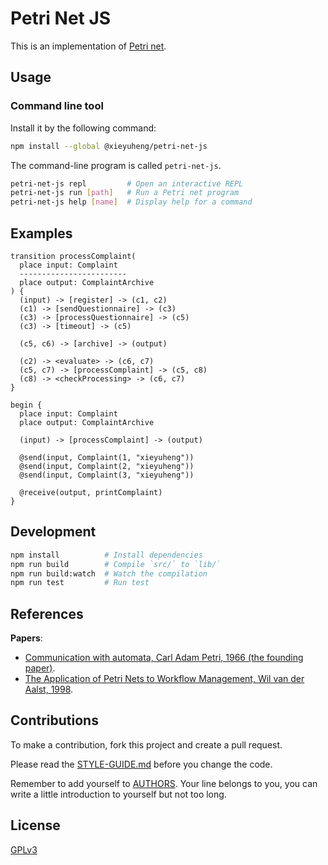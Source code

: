 # Petri Net JS

This is an implementation of [Petri net](https://en.wikipedia.org/wiki/Petri_net).

## Usage

### Command line tool

Install it by the following command:

```sh
npm install --global @xieyuheng/petri-net-js
```

The command-line program is called `petri-net-js`.

```sh
petri-net-js repl         # Open an interactive REPL
petri-net-js run [path]   # Run a Petri net program
petri-net-js help [name]  # Display help for a command
```

## Examples

```petri-net
transition processComplaint(
  place input: Complaint
  ------------------------
  place output: ComplaintArchive
) {
  (input) -> [register] -> (c1, c2)
  (c1) -> [sendQuestionnaire] -> (c3)
  (c3) -> [processQuestionnaire] -> (c5)
  (c3) -> [timeout] -> (c5)

  (c5, c6) -> [archive] -> (output)

  (c2) -> <evaluate> -> (c6, c7)
  (c5, c7) -> [processComplaint] -> (c5, c8)
  (c8) -> <checkProcessing> -> (c6, c7)
}

begin {
  place input: Complaint
  place output: ComplaintArchive

  (input) -> [processComplaint] -> (output)

  @send(input, Complaint(1, "xieyuheng"))
  @send(input, Complaint(2, "xieyuheng"))
  @send(input, Complaint(3, "xieyuheng"))

  @receive(output, printComplaint)
}
```

## Development

```sh
npm install          # Install dependencies
npm run build        # Compile `src/` to `lib/`
npm run build:watch  # Watch the compilation
npm run test         # Run test
```

## References

**Papers**:

- [Communication with automata, Carl Adam Petri, 1966 (the founding paper)](./docs/references/papers/1966-communication-with-automata.pdf).
- [The Application of Petri Nets to Workflow Management, Wil van der Aalst, 1998](./docs/references/papers/1998-the-application-of-petri-nets-to-workflow-management.pdf).

## Contributions

To make a contribution, fork this project and create a pull request.

Please read the [STYLE-GUIDE.md](STYLE-GUIDE.md) before you change the code.

Remember to add yourself to [AUTHORS](AUTHORS).
Your line belongs to you, you can write a little
introduction to yourself but not too long.

## License

[GPLv3](LICENSE)
